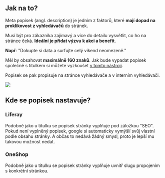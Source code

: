 ## Jak na to?

Meta popisek (angl. description) je jedním z faktorů, které **mají dopad na proklikovost z vyhledávačů** do stránek.

Musí být pro zákazníka zajímavý a více do detailu vysvětlit, co ho na stránce čeká. **Ideální je přidat výzvu k akci a benefit**.

**Např**: "Dokupte si data a surfujte celý víkend neomezeně."

Měl by obsahovat **maximálně 160 znaků**. Jak bude vypadat popisek společně s titulkem si můžete vyzkoušet <a href='https://mangools.com/free-seo-tools/serp-simulator' target='_blank'>v tomto nástroji</a>.

Popisek se pak propisuje na stránce vyhledávače a v interním vyhledávači.

![](/tmo-vite-checklist/images/screenshot_description.png)

## Kde se popisek nastavuje?

### Liferay

Podobně jako u titulku se popisek stránky vyplňuje pod záložkou "SEO". Pokud není vyplněný popisek, google si automaticky vymýšlí svůj vlastní podle obsahu stránky. A občas to nedává žádný smysl, proto je lepší mu takovou možnost nedat.

### OneShop

Podobně jako u titulku se popisek stránky vyplňuje uvnitř slugu propojením s konkrétní stránkou.
